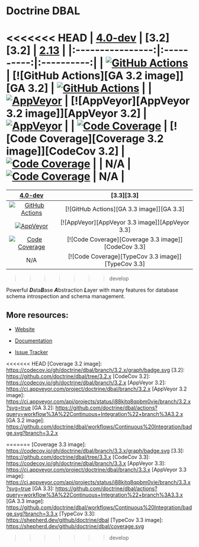 # Doctrine DBAL

<<<<<<< HEAD
| [4.0-dev][4.0] | [3.2][3.2] | [2.13][2.13] |
|:----------------:|:----------:|:----------:|
| [![GitHub Actions][GA 4.0 image]][GA 4.0] | [![GitHub Actions][GA 3.2 image]][GA 3.2] | [![GitHub Actions][GA 2.13 image]][GA 2.13] |
| [![AppVeyor][AppVeyor 4.0 image]][AppVeyor 4.0] | [![AppVeyor][AppVeyor 3.2 image]][AppVeyor 3.2] | [![AppVeyor][AppVeyor 2.13 image]][AppVeyor 2.13] |
| [![Code Coverage][Coverage image]][CodeCov 4.0] | [![Code Coverage][Coverage 3.2 image]][CodeCov 3.2] | [![Code Coverage][Coverage 2.13 image]][CodeCov 2.13] |
| N/A | [![Code Coverage][TypeCov 3.2 image]][TypeCov 3.2] | N/A |
=======
|                 [4.0-dev][4.0]                  |                     [3.3][3.3]                      |
|:-----------------------------------------------:|:---------------------------------------------------:|
|    [![GitHub Actions][GA 4.0 image]][GA 4.0]    |      [![GitHub Actions][GA 3.3 image]][GA 3.3]      |
| [![AppVeyor][AppVeyor 4.0 image]][AppVeyor 4.0] |   [![AppVeyor][AppVeyor 3.3 image]][AppVeyor 3.3]   |
| [![Code Coverage][Coverage image]][CodeCov 4.0] | [![Code Coverage][Coverage 3.3 image]][CodeCov 3.3] |
|                       N/A                       | [![Code Coverage][TypeCov 3.3 image]][TypeCov 3.3]  |
>>>>>>> develop

Powerful ***D***ata***B***ase ***A***bstraction ***L***ayer with many features for database schema introspection and schema management.

## More resources:

* [Website](http://www.doctrine-project.org/projects/dbal.html)
* [Documentation](http://docs.doctrine-project.org/projects/doctrine-dbal/en/latest/)
* [Issue Tracker](https://github.com/doctrine/dbal/issues)

  [Coverage image]: https://codecov.io/gh/doctrine/dbal/branch/4.0.x/graph/badge.svg
  [4.0]: https://github.com/doctrine/dbal/tree/4.0.x
  [CodeCov 4.0]: https://codecov.io/gh/doctrine/dbal/branch/4.0.x
  [AppVeyor 4.0]: https://ci.appveyor.com/project/doctrine/dbal/branch/4.0.x
  [AppVeyor 4.0 image]: https://ci.appveyor.com/api/projects/status/i88kitq8qpbm0vie/branch/4.0.x?svg=true
  [GA 4.0]: https://github.com/doctrine/dbal/actions?query=workflow%3A%22Continuous+Integration%22+branch%3A4.0.x
  [GA 4.0 image]: https://github.com/doctrine/dbal/workflows/Continuous%20Integration/badge.svg

<<<<<<< HEAD
  [Coverage 3.2 image]: https://codecov.io/gh/doctrine/dbal/branch/3.2.x/graph/badge.svg
  [3.2]: https://github.com/doctrine/dbal/tree/3.2.x
  [CodeCov 3.2]: https://codecov.io/gh/doctrine/dbal/branch/3.2.x
  [AppVeyor 3.2]: https://ci.appveyor.com/project/doctrine/dbal/branch/3.2.x
  [AppVeyor 3.2 image]: https://ci.appveyor.com/api/projects/status/i88kitq8qpbm0vie/branch/3.2.x?svg=true
  [GA 3.2]: https://github.com/doctrine/dbal/actions?query=workflow%3A%22Continuous+Integration%22+branch%3A3.2.x
  [GA 3.2 image]: https://github.com/doctrine/dbal/workflows/Continuous%20Integration/badge.svg?branch=3.2.x

  [Coverage 2.13 image]: https://codecov.io/gh/doctrine/dbal/branch/2.13.x/graph/badge.svg
  [2.13]: https://github.com/doctrine/dbal/tree/2.13.x
  [CodeCov 2.13]: https://codecov.io/gh/doctrine/dbal/branch/2.13.x
  [AppVeyor 2.13]: https://ci.appveyor.com/project/doctrine/dbal/branch/2.13.x
  [AppVeyor 2.13 image]: https://ci.appveyor.com/api/projects/status/i88kitq8qpbm0vie/branch/2.13.x?svg=true
  [GA 2.13]: https://github.com/doctrine/dbal/actions?query=workflow%3A%22Continuous+Integration%22+branch%3A2.13.x
  [GA 2.13 image]: https://github.com/doctrine/dbal/workflows/Continuous%20Integration/badge.svg?branch=2.13.x
  [TypeCov 3.2]: https://shepherd.dev/github/doctrine/dbal
  [TypeCov 3.2 image]: https://shepherd.dev/github/doctrine/dbal/coverage.svg
=======
  [Coverage 3.3 image]: https://codecov.io/gh/doctrine/dbal/branch/3.3.x/graph/badge.svg
  [3.3]: https://github.com/doctrine/dbal/tree/3.3.x
  [CodeCov 3.3]: https://codecov.io/gh/doctrine/dbal/branch/3.3.x
  [AppVeyor 3.3]: https://ci.appveyor.com/project/doctrine/dbal/branch/3.3.x
  [AppVeyor 3.3 image]: https://ci.appveyor.com/api/projects/status/i88kitq8qpbm0vie/branch/3.3.x?svg=true
  [GA 3.3]: https://github.com/doctrine/dbal/actions?query=workflow%3A%22Continuous+Integration%22+branch%3A3.3.x
  [GA 3.3 image]: https://github.com/doctrine/dbal/workflows/Continuous%20Integration/badge.svg?branch=3.3.x
  [TypeCov 3.3]: https://shepherd.dev/github/doctrine/dbal
  [TypeCov 3.3 image]: https://shepherd.dev/github/doctrine/dbal/coverage.svg
>>>>>>> develop
